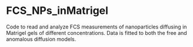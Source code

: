 # FCS_NPs_inMatrigel

Code to read and analyze FCS measurements of nanoparticles diffusing in Matrigel gels of different concentrations. Data is fitted to both the free and anomalous diffusion models.
